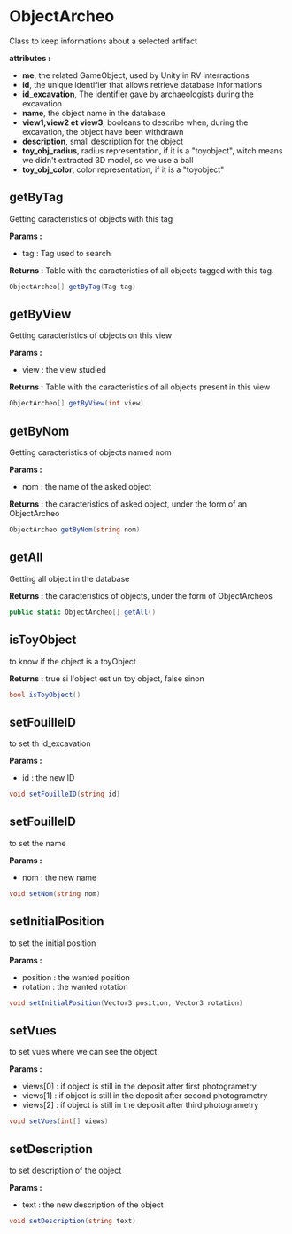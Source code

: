 # ObjectArcheo
Class to keep informations about a selected artifact

**attributes :**
* **me**, the related GameObject, used by Unity in RV interractions
* **id**, the unique identifier that allows retrieve database informations
* **id_excavation**, The identifier gave by archaeologists during the excavation
* **name**, the object name in the database
* **view1,view2 et view3**, booleans to describe when, during the excavation, the object have been withdrawn 
* **description**, small description for the object
* **toy_obj_radius**, radius representation, if it is a "toyobject", witch means we didn't extracted 3D model, so we use a ball
* **toy_obj_color**, color representation, if it is a "toyobject"

## getByTag
Getting caracteristics of objects with this tag

**Params :**
- tag : Tag used to search

**Returns :** Table with the caracteristics of all objects tagged with this tag.

```c#
ObjectArcheo[] getByTag(Tag tag)
```

## getByView
Getting caracteristics of objects on this view

**Params :**
- view : the view studied

**Returns :** Table with the caracteristics of all objects present in this view

```c#
ObjectArcheo[] getByView(int view)
```

## getByNom
Getting caracteristics of objects named nom

**Params :**
- nom : the name of the asked object

**Returns :** the caracteristics of asked object, under the form of an ObjectArcheo

```c#
ObjectArcheo getByNom(string nom)
```

## getAll
Getting all object in the database

**Returns :** the caracteristics of objects, under the form of ObjectArcheos

```c#
public static ObjectArcheo[] getAll()
```

## isToyObject
to know if the object is a toyObject

**Returns :** true si l'object est un toy object, false sinon

```c#
bool isToyObject()
```

## setFouilleID
to set th id_excavation

**Params :**
- id : the new ID

```c#
void setFouilleID(string id)
```

## setFouilleID
to set the name

**Params :**
- nom : the new name

```c#
void setNom(string nom)
```

## setInitialPosition
to set the initial position

**Params :**
- position : the wanted position
- rotation : the wanted rotation

```c#
void setInitialPosition(Vector3 position, Vector3 rotation)
```

## setVues
to set vues where we can see the object

**Params :**
- views[0] : if object is still in the deposit after first photogrametry
- views[1] : if object is still in the deposit after second photogrametry
- views[2] : if object is still in the deposit after third photogrametry

```c#
void setVues(int[] views)
```

## setDescription
to set description of the object

**Params :**
- text : the new description of the object

```c#
void setDescription(string text)
```